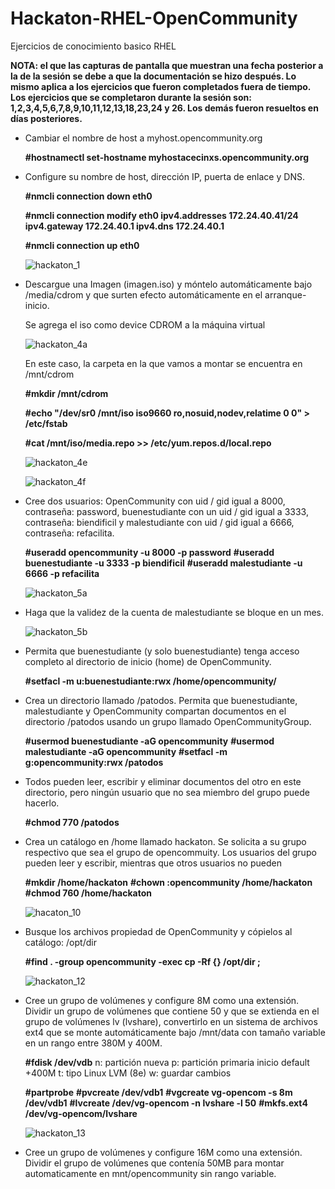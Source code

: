 # Hackaton-RHEL-OpenCommunity
Ejercicios de conocimiento basico RHEL

**NOTA: el que las capturas de pantalla que muestran una fecha posterior a la de la sesión se debe a que la documentación se hizo después. Lo mismo aplica a los ejercicios que fueron completados fuera de tiempo. Los ejercicios que se completaron durante la sesión son: 1,2,3,4,5,6,7,8,9,10,11,12,13,18,23,24 y 26. Los demás fueron resueltos en días posteriores.**

* Cambiar el nombre de host a myhost.opencommunity.org 

     **#hostnamectl set-hostname myhostacecinxs.opencommunity.org**

* Configure su nombre de host, dirección IP, puerta de enlace y DNS.

     **#nmcli connection down eth0**

     **#nmcli connection modify eth0 ipv4.addresses 172.24.40.41/24 ipv4.gateway 172.24.40.1 ipv4.dns 172.24.40.1**
     
     **#nmcli connection up eth0**
     
     ![hackaton_1](https://user-images.githubusercontent.com/40834361/44108447-0d1ba6dc-9fc0-11e8-9d65-1c979eafa7d3.png)
     
     
* Descargue una Imagen (imagen.iso) y móntelo automáticamente bajo /media/cdrom y que surten efecto automáticamente en el arranque-inicio. 

     Se agrega el iso como device CDROM a la máquina virtual
     
     ![hackaton_4a](https://user-images.githubusercontent.com/40834361/44108932-67afd91e-9fc1-11e8-9303-0b72bba49c68.png)
     
     En este caso, la carpeta en la que vamos a montar se encuentra en /mnt/cdrom     
     
     **#mkdir /mnt/cdrom**
     
     **#echo "/dev/sr0 /mnt/iso iso9660 ro,nosuid,nodev,relatime 0 0" > /etc/fstab**
     
     **#cat /mnt/iso/media.repo >> /etc/yum.repos.d/local.repo**
     
     ![hackaton_4e](https://user-images.githubusercontent.com/40834361/44108936-67f852fc-9fc1-11e8-9596-2bcad3fd5970.png)
     
     ![hackaton_4f](https://user-images.githubusercontent.com/40834361/44108937-6816e7d0-9fc1-11e8-8392-7e0af6cfd07f.png)
     
 * Cree dos usuarios: OpenCommunity con uid / gid igual a 8000, contraseña: password, buenestudiante con un uid / gid igual a  3333, contraseña: biendificil  y malestudiante con uid / gid igual a 6666, contraseña: refacilita. 
 
    **#useradd opencommunity -u 8000 -p password**
    **#useradd buenestudiante -u 3333 -p biendificil**
    **#useradd malestudiante -u 6666 -p refacilita**
 
    ![hackaton_5a](https://user-images.githubusercontent.com/40834361/44109537-ec401418-9fc2-11e8-886d-5efa3e2f4562.png)
 
 * Haga que la validez de la cuenta de malestudiante se bloque en un mes.
 
     ![hackaton_5b](https://user-images.githubusercontent.com/40834361/44109709-53bec256-9fc3-11e8-8681-f012b61d7c50.png)
     
 * Permita que buenestudiante (y solo buenestudiante) tenga acceso completo al directorio de inicio (home) de OpenCommunity.
     
     **#setfacl -m u:buenestudiante:rwx /home/opencommunity/**

* Crea un directorio llamado /patodos. Permita que buenestudiante, malestudiante y OpenCommunity compartan documentos en el directorio /patodos usando un grupo llamado OpenCommunityGroup. 
    
     **#usermod buenestudiante -aG opencommunity**
     **#usermod malestudiante -aG opencommunity**
     **#setfacl -m g:opencommunity:rwx /patodos**
     

* Todos pueden leer, escribir y eliminar documentos del otro en este directorio, pero ningún usuario que no sea miembro del grupo puede hacerlo.

     **#chmod 770 /patodos**
     
* Crea un catálogo en /home llamado hackaton. Se solicita a su grupo respectivo que sea el grupo de opencommuity. Los usuarios del grupo pueden leer y escribir, mientras que otros usuarios no pueden
     
     **#mkdir /home/hackaton**
     **#chown :opencommunity /home/hackaton**
     **#chmod 760 /home/hackaton**
     
     ![hacaton_10](https://user-images.githubusercontent.com/40834361/44064038-c87b1f2c-9f28-11e8-8c10-4d5e20674dca.png)
     
* Busque los archivos propiedad de OpenCommunity y cópielos al catálogo: /opt/dir
     
     **#find . -group opencommunity -exec cp -Rf {} /opt/dir \;**
     
     ![hackaton_12](https://user-images.githubusercontent.com/40834361/44064039-c8922dfc-9f28-11e8-957d-e9065e02c86f.png)
     
* Cree un grupo de volúmenes y configure 8M como una extensión. Dividir un grupo de volúmenes que contiene 50 y que se extienda en el grupo de volúmenes lv (lvshare), convertirlo en un sistema de archivos ext4 que se monte automáticamente bajo /mnt/data con tamaño variable en un rango entre 380M y 400M.

     **#fdisk /dev/vdb**
      n: partición nueva
      p: partición primaria
      inicio default
      +400M
      t: tipo Linux LVM (8e)
      w: guardar cambios
      
     **#partprobe**
     **#pvcreate /dev/vdb1**
     **#vgcreate vg-opencom -s 8m /dev/vdb1**
     **#lvcreate /dev/vg-opencom -n lvshare -l 50**
     **#mkfs.ext4 /dev/vg-opencom/lvshare**
     
     ![hackaton_13](https://user-images.githubusercontent.com/40834361/44064040-c8c9098a-9f28-11e8-9d32-9bc015f8155b.png)
     
*  Cree un grupo de volúmenes y configure 16M como una extensión. Dividir el grupo de volúmenes que contenía 50MB para montar  automaticamente en mnt/opencommunity sin rango variable.
